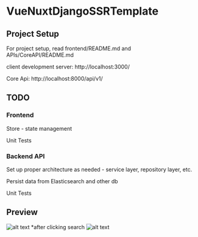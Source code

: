 # VueNuxtDjangoSSRTemplate

## Project Setup
For project setup, read frontend/README.md and APIs/CoreAPI/README.md

client development server: http://localhost:3000/

Core Api: http://localhost:8000/api/v1/

## TODO
### Frontend
Store - state management

Unit Tests
### Backend API
Set up proper architecture as needed - service layer, repository layer, etc. 

Persist data from Elasticsearch and other db

Unit Tests
## Preview
![alt text](./preview1.PNG)
*after clicking search
![alt text](./preview2.PNG)
